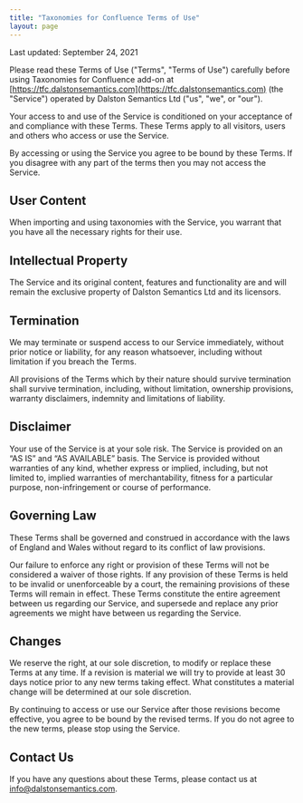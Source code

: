 ```yaml
---
title: "Taxonomies for Confluence Terms of Use"
layout: page
---
```


Last updated: September 24, 2021

Please read these Terms of Use ("Terms", "Terms of Use") carefully before using Taxonomies for Confluence add-on at [https://tfc.dalstonsemantics.com](https://tfc.dalstonsemantics.com) (the "Service") operated by Dalston Semantics Ltd ("us", "we", or "our").

Your access to and use of the Service is conditioned on your acceptance of and compliance with these Terms. These Terms apply to all visitors, users and others who access or use the Service.

By accessing or using the Service you agree to be bound by these Terms. If you disagree with any part of the terms then you may not access the Service.

## User Content

When importing and using taxonomies with the Service, you warrant that you have all the necessary rights for their use.

## Intellectual Property

The Service and its original content, features and functionality are and will remain the exclusive property of Dalston Semantics Ltd and its licensors.

## Termination

We may terminate or suspend access to our Service immediately, without prior notice or liability, for any reason whatsoever, including without limitation if you breach the Terms.

All provisions of the Terms which by their nature should survive termination shall survive termination, including, without limitation, ownership provisions, warranty disclaimers, indemnity and limitations of liability.

## Disclaimer

Your use of the Service is at your sole risk. The Service is provided on an “AS IS” and “AS AVAILABLE” basis. The Service is provided without warranties of any kind, whether express or implied, including, but not limited to, implied warranties of merchantability, fitness for a particular purpose, non-infringement or course of performance.

## Governing Law

These Terms shall be governed and construed in accordance with the laws of England and Wales without regard to its conflict of law provisions.

Our failure to enforce any right or provision of these Terms will not be considered a waiver of those rights. If any provision of these Terms is held to be invalid or unenforceable by a court, the remaining provisions of these Terms will remain in effect. These Terms constitute the entire agreement between us regarding our Service, and supersede and replace any prior agreements we might have between us regarding the Service.

## Changes

We reserve the right, at our sole discretion, to modify or replace these Terms at any time. If a revision is material we will try to provide at least 30 days notice prior to any new terms taking effect. What constitutes a material change will be determined at our sole discretion.

By continuing to access or use our Service after those revisions become effective, you agree to be bound by the revised terms. If you do not agree to the new terms, please stop using the Service.

## Contact Us

If you have any questions about these Terms, please contact us at [info@dalstonsemantics.com](mailto:info@dalstonsemantics.com).